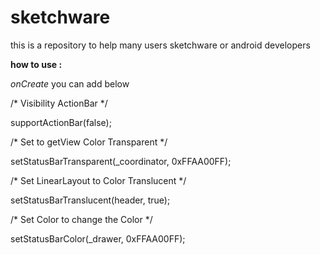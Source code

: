 # sketchware
this is a repository to help many users sketchware or android developers



**how to use :**

*onCreate* you can add below 

/* Visibility ActionBar */

supportActionBar(false);

/* Set to getView Color Transparent */

setStatusBarTransparent(_coordinator, 0xFFAA00FF);

/* Set LinearLayout to Color Translucent */

setStatusBarTranslucent(header, true);

/* Set Color to change the Color */

setStatusBarColor(_drawer, 0xFFAA00FF);
